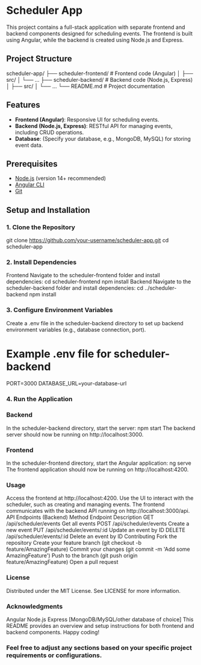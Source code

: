 # Scheduler App

This project contains a full-stack application with separate frontend and backend components designed for scheduling events. The frontend is built using Angular, while the backend is created using Node.js and Express.

## Project Structure

scheduler-app/ ├── scheduler-frontend/ # Frontend code (Angular) │ ├── src/ │ └── ... ├── scheduler-backend/ # Backend code (Node.js, Express) │ ├── src/ │ └── ... └── README.md # Project documentation


## Features

- **Frontend (Angular)**: Responsive UI for scheduling events.
- **Backend (Node.js, Express)**: RESTful API for managing events, including CRUD operations.
- **Database**: (Specify your database, e.g., MongoDB, MySQL) for storing event data.

## Prerequisites

- [Node.js](https://nodejs.org/) (version 14+ recommended)
- [Angular CLI](https://angular.io/cli)
- [Git](https://git-scm.com/)

## Setup and Installation

### 1. Clone the Repository
git clone https://github.com/your-username/scheduler-app.git
cd scheduler-app

### 2. Install Dependencies
Frontend
Navigate to the scheduler-frontend folder and install dependencies:
cd scheduler-frontend
npm install
Backend
Navigate to the scheduler-backend folder and install dependencies:
cd ../scheduler-backend
npm install


### 3. Configure Environment Variables
Create a .env file in the scheduler-backend directory to set up backend environment variables (e.g., database connection, port).
# Example .env file for scheduler-backend
PORT=3000
DATABASE_URL=your-database-url


### 4. Run the Application
### Backend
In the scheduler-backend directory, start the server:
npm start
The backend server should now be running on http://localhost:3000.

### Frontend
In the scheduler-frontend directory, start the Angular application:
ng serve
The frontend application should now be running on http://localhost:4200.

### Usage
Access the frontend at http://localhost:4200.
Use the UI to interact with the scheduler, such as creating and managing events.
The frontend communicates with the backend API running on http://localhost:3000/api.
API Endpoints (Backend)
Method	Endpoint	Description
GET	/api/scheduler/events	Get all events
POST	/api/scheduler/events	Create a new event
PUT	/api/scheduler/events/:id	Update an event by ID
DELETE	/api/scheduler/events/:id	Delete an event by ID
Contributing
Fork the repository
Create your feature branch (git checkout -b feature/AmazingFeature)
Commit your changes (git commit -m 'Add some AmazingFeature')
Push to the branch (git push origin feature/AmazingFeature)
Open a pull request

### License
Distributed under the MIT License. See LICENSE for more information.

### Acknowledgments
Angular
Node.js
Express
[MongoDB/MySQL/other database of choice]
This README provides an overview and setup instructions for both frontend and backend components. Happy coding!

### Feel free to adjust any sections based on your specific project requirements or configurations.
